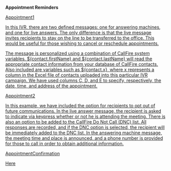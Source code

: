<strong>Appointment Reminders</strong>


<a href="https://github.com/CallFire/callfire-ivr-samples/blob/develop/Appointment%20Reminders/Appointment1.xml">Appointment1</br>

In this IVR, there are two defined messages: one for answering machines, and one for live answers. The only difference is that the live message invites recipients to stay on the line to be transferred to the office. This would be useful for those wishing to cancel or reschedule appointments.

The message is personalized using a combination of CallFire system variables. ${contact.firstName} and ${contact.lastName} will read the appropriate contact information from your database of CallFire contacts. Also included are variables such as ${contact.x}, where x represents a column in the Excel file of contacts uploaded into this particular IVR campaign. We have used columns C, D, and E to specify, respectively, the date, time, and address of the appointment.

<a href="https://github.com/CallFire/callfire-ivr-samples/blob/develop/Appointment%20Reminders/Appointment2.xml">Appointment2</br>

In this example, we have included the option for recipients to opt out of future communications. In the live answer message, the recipient is asked to indicate via keypress whether or not he is attending the meeting. There is also an option to be added to the CallFire Do Not Call (DNC) list. All responses are recorded, and if the DNC option is selected, the recipient will be immediately added to the DNC list. In the answering machine message, the meeting time and place is announced, and a phone number is provided for those to call in order to obtain additional information.

<a href="https://github.com/CallFire/callfire-ivr-samples/blob/develop/Appointment%20Reminders/AppointmentConfirmation%201.xml">AppointmentConfirmation</br>

Here
